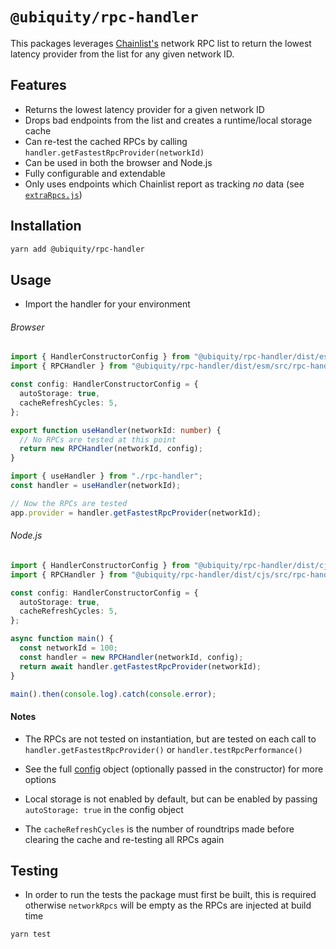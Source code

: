 # `@ubiquity/rpc-handler`

This packages leverages [Chainlist's](https://github.com/DefiLlama/chainlist) network RPC list to return the lowest latency provider from the list for any given network ID.

## Features

- Returns the lowest latency provider for a given network ID
- Drops bad endpoints from the list and creates a runtime/local storage cache
- Can re-test the cached RPCs by calling `handler.getFastestRpcProvider(networkId)`
- Can be used in both the browser and Node.js
- Fully configurable and extendable
- Only uses endpoints which Chainlist report as tracking _no_ data (see [`extraRpcs.js`](https://github.com/DefiLlama/chainlist/blob/main/constants/extraRpcs.js))

## Installation

```bash
yarn add @ubiquity/rpc-handler
```

## Usage

- Import the handler for your environment

###### Browser

```typescript
import { HandlerConstructorConfig } from "@ubiquity/rpc-handler/dist/esm/src/handler";
import { RPCHandler } from "@ubiquity/rpc-handler/dist/esm/src/rpc-handler";

const config: HandlerConstructorConfig = {
  autoStorage: true,
  cacheRefreshCycles: 5,
};

export function useHandler(networkId: number) {
  // No RPCs are tested at this point
  return new RPCHandler(networkId, config);
}
```

```typescript
import { useHandler } from "./rpc-handler";
const handler = useHandler(networkId);

// Now the RPCs are tested
app.provider = handler.getFastestRpcProvider(networkId);
```

###### Node.js

```typescript
import { HandlerConstructorConfig } from "@ubiquity/rpc-handler/dist/cjs/src/handler";
import { RPCHandler } from "@ubiquity/rpc-handler/dist/cjs/src/rpc-handler";

const config: HandlerConstructorConfig = {
  autoStorage: true,
  cacheRefreshCycles: 5,
};

async function main() {
  const networkId = 100;
  const handler = new RPCHandler(networkId, config);
  return await handler.getFastestRpcProvider(networkId);
}

main().then(console.log).catch(console.error);
```

#### Notes

- The RPCs are not tested on instantiation, but are tested on each call to `handler.getFastestRpcProvider()` or `handler.testRpcPerformance()`

- See the full [config](src\handler.ts) object (optionally passed in the constructor) for more options

- Local storage is not enabled by default, but can be enabled by passing `autoStorage: true` in the config object

- The `cacheRefreshCycles` is the number of roundtrips made before clearing the cache and re-testing all RPCs again

## Testing

- In order to run the tests the package must first be built, this is required otherwise `networkRpcs` will be empty as the RPCs are injected at build time

```bash
yarn test
```
